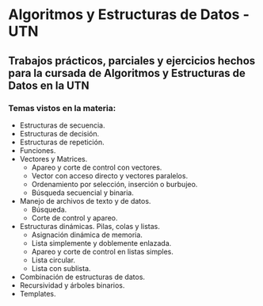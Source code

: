 # Algoritmos y Estructuras de Datos - UTN

## Trabajos prácticos, parciales y ejercicios hechos para la cursada de Algoritmos y Estructuras de Datos en la UTN

### Temas vistos en la materia:
- Estructuras de secuencia.
- Estructuras de decisión.
- Estructuras de repetición. 
- Funciones.
- Vectores y Matrices.
  - Apareo y corte de control con vectores.
  - Vector con acceso directo y vectores paralelos.
  - Ordenamiento por selección, inserción o burbujeo.
  - Búsqueda secuencial y binaria.
- Manejo de archivos de texto y de datos.
  - Búsqueda.
  - Corte de control y apareo.
- Estructuras dinámicas. Pilas, colas y listas.
  - Asignación dinámica de memoria.
  - Lista simplemente y doblemente enlazada.
  - Apareo y corte de control en listas simples.
  - Lista circular.
  - Lista con sublista.
- Combinación de estructuras de datos.
- Recursividad y árboles binarios.
- Templates.
